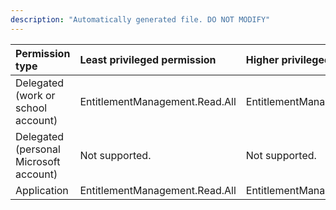 ```yaml
---
description: "Automatically generated file. DO NOT MODIFY"
---
```


|Permission type|Least privileged permission|Higher privileged permissions|
|:---|:---|:---|
|Delegated (work or school account)|EntitlementManagement.Read.All|EntitlementManagement.ReadWrite.All|
|Delegated (personal Microsoft account)|Not supported.|Not supported.|
|Application|EntitlementManagement.Read.All|EntitlementManagement.ReadWrite.All|

